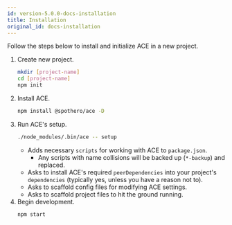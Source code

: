 ```yaml
---
id: version-5.0.0-docs-installation
title: Installation
original_id: docs-installation
---
```


Follow the steps below to install and initialize ACE in a new project.

1. Create new project.
    ```bash
    mkdir [project-name]
    cd [project-name]
    npm init
    ```
1. Install ACE.
    ```bash
    npm install @spothero/ace -D
    ```
1. Run ACE's setup.
    ```bash
    ./node_modules/.bin/ace -- setup
    ```
    * Adds necessary `scripts` for working with ACE to `package.json`.
        * Any scripts with name collisions will be backed up (`*-backup`) and replaced.
    * Asks to install ACE's required `peerDependencies` into your project's `dependencies` (typically yes, unless you have a reason not to).
    * Asks to scaffold config files for modifying ACE settings.
    * Asks to scaffold project files to hit the ground running.
1. Begin development.
    ```bash
    npm start
    ```
